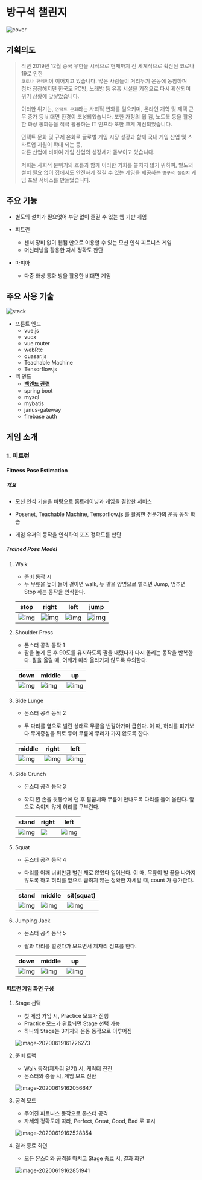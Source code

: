 # 방구석 챌린지

![cover](./MDImage/01_표지.png)

## 기획의도

> 작년 2019년 12월 중국 우한을 시작으로 현재까지 전 세계적으로 확산된 코로나 19로 인한  
> `코로나 팬데믹`이 이어지고 있습니다. 많은 사람들이 거리두기 운동에 동참하며  
> 점차 잠잠해지던 한국도 PC방, 노래방 등 유흥 시설을 기점으로 다시 확산되며 위기 상황에 맞닿았습니다.
>
> 이러한 위기는, `언택트 문화`라는 사회적 변화를 일으키며, 온라인 개학 및 재택 근무 증가 등 비대면 환경이 조성되었습니다.
> 또한 가정의 웹 캠, 노트북 등을 활용한 화상 통화등을 적극 활용하는 IT 인프라 또한 크게 개선되었습니다.
>
> 언택트 문화 및 규제 온화로 글로벌 게임 시장 성장과 함께 국내 게임 산업 및 스타트업 지원이 확대 되는 등,  
> 다른 산업에 비하여 게임 산업의 성장세가 돋보이고 있습니다.
>
> 저희는 사회적 분위기의 흐름과 함께 이러한 기회를 놓치지 않기 위하여, 별도의 설치 필요 없이 집에서도 안전하게 질길 수 있는 게임을 제공하는 `방구석 챌린지` 게임 포털 서비스를 만들었습니다.

## 주요 기능

- 별도의 설치가 필요없어 부담 없이 즐길 수 있는 웹 기반 게임

- 피트런

  - 센서 장비 없이 웹캠 만으로 이용할 수 있는 모션 인식 피트니스 게임
  - 머신러닝을 활용한 자세 정확도 판단

- 마피아
  - 다중 화상 통화 방을 활용한 비대면 게임

## 주요 사용 기술

![stack](./MDImage/05_스택.png)

- 프론트 엔드
  - vue.js
  - vuex
  - vue router
  - webRtc
  - quasar.js
  - Teachable Machine
  - Tensorflow.js
- 백 엔드
  - **[백엔드 관련](back/back-spring/ReadMe.md)**
  - spring boot
  - mysql
  - mybatis
  - janus-gateway
  - firebase auth

## 게임 소개

### 1. 피트런

#### Fitness Pose Estimation

##### 개요

- 모션 인식 기술을 바탕으로 홈트레이닝과 게임을 결합한 서비스

- Posenet, Teachable Machine, Tensorflow.js 를 활용한 전문가의 운동 동작 학습

- 게임 유저의 동작을 인식하여 포즈 정확도를 판단

 

##### Trained Pose Model

1. Walk

   - 준비 동작 시
   - 두 무릎을 높이 들어 걸이면 walk, 두 팔을 양옆으로 벌리면 Jump, 멈추면 Stop 하는 동작을 인식한다.

   | stop                                   | right                                                                      | left                                   | jump                                                                      |
   | -------------------------------------- | -------------------------------------------------------------------------- | -------------------------------------- | ------------------------------------------------------------------------- |
   | ![img](./MDImage/images/walk-stop.png) | <img src="./MDImage/images/walk-right.png" alt="img" style="zoom:110%;" /> | ![img](./MDImage/images/walk-left.png) | <img src="./MDImage/images/walk-jump.png" alt="img" style="zoom:110%;" /> |

2) Shoulder Press

   - 몬스터 공격 동작 1
   - 팔을 높게 든 후 90도를 유지하도록 팔을 내렸다가 다시 올리는 동작을 반복한다. 팔을 올릴 때, 어깨가 따라 올라가지 않도록 유의한다.

   | down                                       | middle                                       | up                                       |
   | ------------------------------------------ | -------------------------------------------- | ---------------------------------------- |
   | ![img](./MDImage/images/shoulder-down.png) | ![img](./MDImage/images/shoulder-middle.png) | ![img](./MDImage/images/shoulder-up.png) |

3. Side Lunge

   - 몬스터 공격 동작 2

   - 두 다리를 옆으로 벌린 상태로 무릎을 번갈아가며 굽힌다. 이 때, 허리를 펴기보다 무게중심을 뒤로 두어 무릎에 무리가 가지 않도록 한다.

   | middle                                    | right                                    | left                                    |
   | ----------------------------------------- | ---------------------------------------- | --------------------------------------- |
   | ![img](./MDImage/images/lunge-middle.png) | ![img](./MDImage/images/lunge-right.png) | ![img](./MDImage/images/lunge-left.png) |

4) Side Crunch

   - 몬스터 공격 동작 3

   - 깍지 낀 손을 뒷통수에 댄 후 팔꿈치와 무릎이 만나도록 다리를 들어 올린다. 앞으로 숙이지 않게 허리를 구부린다.

   | stand                                   | right                                  | left                                     |
   | --------------------------------------- | -------------------------------------- | ---------------------------------------- |
   | ![img](./MDImage/images/crunch-mid.png) | ![](./MDImage/images/crunch-right.png) | ![img](./MDImage/images/crunch-left.png) |

5. Squat

   - 몬스터 공격 동작 4

   - 다리를 어깨 너비만큼 벌린 채로 앉았다 일어난다. 이 때, 무릎이 발 끝을 나가지 않도록 하고 허리를 앞으로 굽히지 않는 정확한 자세일 때, count 가 증가한다.

   | stand                                    | middle                                 | sit(squat)                             |
   | ---------------------------------------- | -------------------------------------- | -------------------------------------- |
   | ![img](./MDImage/images/squat-stand.png) | ![img](./MDImage/images/squat-mid.png) | ![img](./MDImage/images/squat-sit.png) |

6) Jumping Jack

   - 몬스터 공격 동작 5

   - 팔과 다리를 벌렸다가 모으면서 제자리 점프를 한다.

   | down                                   | middle                                | up                                    |
   | -------------------------------------- | ------------------------------------- | ------------------------------------- |
   | ![img](./MDImage/images/jump-down.png) | ![img](./MDImage/images/jump-mid.png) | ![img](./MDImage/images/jump-upp.png) |

#### 피트런 게임 화면 구성

1. Stage 선택

   - 첫 게임 가입 시, Practice 모드가 진행
   - Practice 모드가 완료되면 Stage 선택 가능
   - 하나의 Stage는 3가지의 운동 동작으로 이루어짐

   ![image-20200619161726273](./MDImage/images/stage-select.png)

2. 준비 트랙

   - Walk 동작(제자리 걷기) 시, 캐릭터 전진
   - 몬스터와 충돌 시, 게임 모드 전환

   ![image-20200619162056647](./MDImage/images/준비트랙.png)

3) 공격 모드

   - 주어진 피트니스 동작으로 몬스터 공격
   - 자세의 정확도에 따라, Perfect, Great, Good, Bad 로 표시

   ![image-20200619162528354](./MDImage/images/공격모드.png)

4) 결과 종료 화면

   - 모든 몬스터와 공격을 마치고 Stage 종료 시, 결과 화면

   ![image-20200619162851941](./MDImage/images/피트런종료.png)

